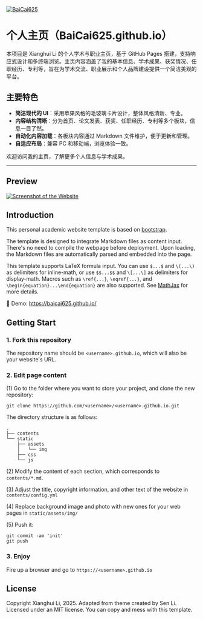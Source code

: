 [![BaiCai625](https://img.shields.io/badge/BaiCai625-Github-blue?logo=github)](https://github.com/BaiCai625)

# 个人主页（BaiCai625.github.io）

本项目是 Xianghui Li 的个人学术与职业主页，基于 GitHub Pages 搭建，支持响应式设计和多终端浏览。主页内容涵盖了我的基本信息、学术成果、获奖情况、任职经历、专利等，旨在为学术交流、职业展示和个人品牌建设提供一个简洁美观的平台。

## 主要特色
- **简洁现代的 UI**：采用苹果风格的毛玻璃卡片设计，整体风格清新、专业。
- **内容结构清晰**：分为首页、论文发表、获奖、任职经历、专利等多个板块，信息一目了然。
- **自动化内容加载**：各板块内容通过 Markdown 文件维护，便于更新和管理。
- **自适应布局**：兼容 PC 和移动端，浏览体验一致。

欢迎访问我的主页，了解更多个人信息与学术成果。

---

## Preview
[![Screenshot of the Website](https://github.com/BaiCai625/BaiCai625.github.io/blob/main/screenshot_full.png)](https://github.com/BaiCai625)


## Introduction

This personal academic website template is based on [bootstrap](https://github.com/StartBootstrap/startbootstrap-new-age).

The template is designed to integrate Markdown files as content input.  There's no need to compile the webpage before deployment.  Upon loading, the Markdown files are automatically parsed and embedded into the page.

This template supports LaTeX formula input. You can use `$...$` and `\(...\)` as delimiters for inline-math, or use `$$...$$` and `\[...\]` as delimiters for display-math. Macros such as `\ref{...}`, `\eqref{...}`, and `\begin{equation}...\end{equation}` are also supported. See [MathJax](https://docs.mathjax.org/en/latest/index.html) for more details.

:milky_way: Demo: https://baicai625.github.io/


## Getting Start
### 1. Fork this repository
The repository name should be `<username>.github.io`, which will also be your website's URL.


### 2. Edit page content

(1) Go to the folder where you want to store your project, and clone the new repository:
```
git clone https://github.com/<username>/<username>.github.io.git
```
The directory structure is as follows:

```.
.
├── contents
└── static
    ├── assets
    │   └── img
    ├── css
    └── js
```

(2) Modify the content of each section, which corresponds to `contents/*.md`.

(3) Adjust the title, copyright information, and other text of the website in `contents/config.yml`

(4) Replace background image and photo with new ones for your web pages in `static/assets/img/`

(5) Push it: 
```
git commit -am 'init'
git push
```


### 3. Enjoy

Fire up a browser and go to `https://<username>.github.io`



## License

Copyright Xianghui Li, 2025. Adapted from theme created by Sen Li. Licensed under an MIT license. You can copy and mess with this template.
